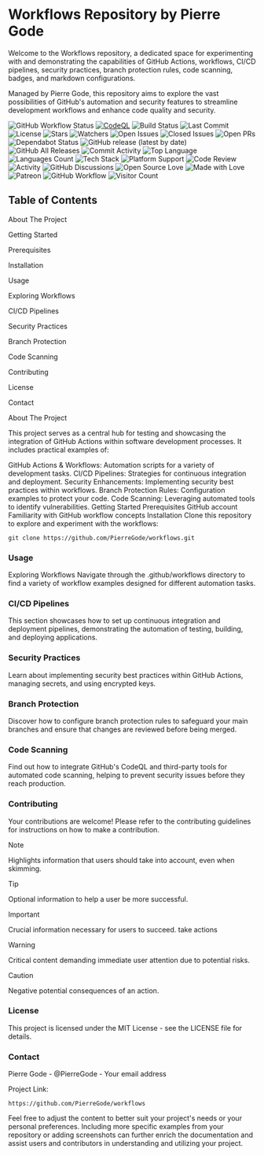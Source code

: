 # Workflows Repository by Pierre Gode
<p></p>
Welcome to the Workflows repository, a dedicated space for experimenting with and demonstrating the capabilities of GitHub Actions, workflows, CI/CD pipelines, security practices, branch protection rules, code scanning, badges, and markdown configurations.<p> Managed by Pierre Gode, this repository aims to explore the vast possibilities of GitHub's automation and security features to streamline development workflows and enhance code quality and security.

![GitHub Workflow Status](https://github.com/PierreGode/workflows/actions/workflows/review.yml/badge.svg)
[![CodeQL](https://github.com/PierreGode/workflows/actions/workflows/codeql.yml/badge.svg)](https://github.com/PierreGode/workflows/actions/workflows/codeql.yml) 
![Build Status](https://img.shields.io/github/actions/workflow/status/PierreGode/workflows/review.yml) 
![Last Commit](https://img.shields.io/github/last-commit/PierreGode/workflows) 
![License](https://img.shields.io/github/license/PierreGode/workflows)
![Stars](https://img.shields.io/github/stars/PierreGode/workflows)
![Watchers](https://img.shields.io/github/watchers/PierreGode/workflows)
![Open Issues](https://img.shields.io/github/issues/PierreGode/workflows)
![Closed Issues](https://img.shields.io/github/issues-closed/PierreGode/workflows)
![Open PRs](https://img.shields.io/github/issues-pr/PierreGode/workflows)
![Dependabot Status](https://img.shields.io/badge/Dependabot-active-brightgreen)
![GitHub release (latest by date)](https://img.shields.io/github/v/release/PierreGode/workflows)
![GitHub All Releases](https://img.shields.io/github/downloads/PierreGode/workflows/total)
![Commit Activity](https://img.shields.io/github/commit-activity/m/PierreGode/workflows)
![Top Language](https://img.shields.io/github/languages/top/PierreGode/workflows)
![Languages Count](https://img.shields.io/github/languages/count/PierreGode/workflows)
![Tech Stack](https://img.shields.io/badge/stack-JavaScript%20%7C%20Node.js%20%7C%20Bash-blue)
![Platform Support](https://img.shields.io/badge/platform-Linux%20%7C%20macOS%20%7C%20Windows-blue)
![Code Review](https://img.shields.io/badge/code%20review-required-orange)
![Activity](https://img.shields.io/github/commit-activity/y/PierreGode/workflows)
![GitHub Discussions](https://img.shields.io/github/discussions/PierreGode/workflows)
![Open Source Love](https://badges.frapsoft.com/os/v1/open-source.svg?v=103)
![Made with Love](https://img.shields.io/badge/Made%20with-Love-ff69b4.svg)
![Patreon](https://img.shields.io/badge/Patreon-Donate-orange.svg)
![GitHub Workflow](https://img.shields.io/badge/GitHub-Workflows-brightgreen)
![Visitor Count](https://hits.seeyoufarm.com/api/count/incr/badge.svg?url=https://github.com/PierreGode/workflows&title=Visitors)




## Table of Contents
About The Project<p>
Getting Started<p>
Prerequisites<p>
Installation<p>
Usage<p>
Exploring Workflows<p>
CI/CD Pipelines<p>
Security Practices<p>
Branch Protection<p>
Code Scanning<p>
Contributing<p>
License<p>
Contact<p>
About The Project<p>
This project serves as a central hub for testing and showcasing the integration of GitHub Actions within software development processes. It includes practical examples of:

GitHub Actions & Workflows: Automation scripts for a variety of development tasks.
CI/CD Pipelines: Strategies for continuous integration and deployment.
Security Enhancements: Implementing security best practices within workflows.
Branch Protection Rules: Configuration examples to protect your code.
Code Scanning: Leveraging automated tools to identify vulnerabilities.
Getting Started
Prerequisites
GitHub account
Familiarity with GitHub workflow concepts
Installation
Clone this repository to explore and experiment with the workflows:


```
git clone https://github.com/PierreGode/workflows.git
```

### Usage
Exploring Workflows
Navigate through the .github/workflows directory to find a variety of workflow examples designed for different automation tasks.

### CI/CD Pipelines
This section showcases how to set up continuous integration and deployment pipelines, demonstrating the automation of testing, building, and deploying applications.

### Security Practices
Learn about implementing security best practices within GitHub Actions, managing secrets, and using encrypted keys.

### Branch Protection
Discover how to configure branch protection rules to safeguard your main branches and ensure that changes are reviewed before being merged.

### Code Scanning
Find out how to integrate GitHub's CodeQL and third-party tools for automated code scanning, helping to prevent security issues before they reach production.

### Contributing
Your contributions are welcome! Please refer to the contributing guidelines for instructions on how to make a contribution.

> [!NOTE]  
> Highlights information that users should take into account, even when skimming.

> [!TIP]
> Optional information to help a user be more successful.

> [!IMPORTANT]  
> Crucial information necessary for users to succeed.
> take actions

> [!WARNING]  
> Critical content demanding immediate user attention due to potential risks.

> [!CAUTION]
> Negative potential consequences of an action.



### License
This project is licensed under the MIT License - see the LICENSE file for details.

### Contact
Pierre Gode - @PierreGode - Your email address

Project Link: 
```
https://github.com/PierreGode/workflows
```

Feel free to adjust the content to better suit your project's needs or your personal preferences. Including more specific examples from your repository or adding screenshots can further enrich the documentation and assist users and contributors in understanding and utilizing your project.
